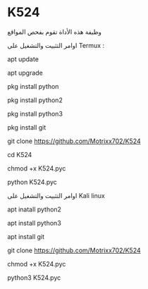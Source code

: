 # K524

وظيفة هذه الأداة تقوم بفحص المواقع

اوامر التثبيت والتشغيل على Termux :

apt update

apt upgrade

pkg install python

pkg install python2

pkg install python3

pkg install git

git clone https://github.com/Motrixx702/K524

cd K524

chmod +x K524.pyc

python K524.pyc

اوامر التثبيت والتشغيل على Kali linux 

apt inatall python2

apt install python3

apt install git

git clone https://github.com/Motrixx702/K524

chmod +x K524.pyc

python3 K524.pyc
